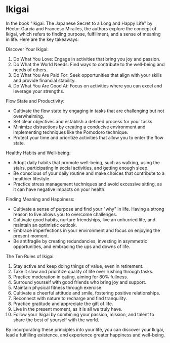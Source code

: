 # Ikigai

In the book "Ikigai: The Japanese Secret to a Long and Happy Life" by Héctor García and Francesc Miralles, the authors explore the concept of Ikigai, which refers to finding purpose, fulfillment, and a sense of meaning in life. Here are the key takeaways:

Discover Your Ikigai:
1. Do What You Love: Engage in activities that bring you joy and passion.
2. Do What the World Needs: Find ways to contribute to the well-being and needs of others.
3. Do What You Are Paid For: Seek opportunities that align with your skills and provide financial stability.
4. Do What You Are Good At: Focus on activities where you can excel and leverage your strengths.

Flow State and Productivity:
- Cultivate the flow state by engaging in tasks that are challenging but not overwhelming.
- Set clear objectives and establish a defined process for your tasks.
- Minimize distractions by creating a conducive environment and implementing techniques like the Pomodoro technique.
- Protect your time and prioritize activities that allow you to enter the flow state.

Healthy Habits and Well-being:
- Adopt daily habits that promote well-being, such as walking, using the stairs, participating in social activities, and getting enough sleep.
- Be conscious of your daily routine and make choices that contribute to a healthier lifestyle.
- Practice stress management techniques and avoid excessive sitting, as it can have negative impacts on your health.

Finding Meaning and Happiness:
- Cultivate a sense of purpose and find your "why" in life. Having a strong reason to live allows you to overcome challenges.
- Cultivate good habits, nurture friendships, live an unhurried life, and maintain an optimistic outlook.
- Embrace imperfections in your environment and focus on enjoying the present moment.
- Be antifragile by creating redundancies, investing in asymmetric opportunities, and embracing the ups and downs of life.

The Ten Rules of Ikigai:
1. Stay active and keep doing things of value, even in retirement.
2. Take it slow and prioritize quality of life over rushing through tasks.
3. Practice moderation in eating, aiming for 80% fullness.
4. Surround yourself with good friends who bring joy and support.
5. Maintain physical fitness through exercise.
6. Cultivate a cheerful attitude and smile, fostering positive relationships.
7. Reconnect with nature to recharge and find tranquility.
8. Practice gratitude and appreciate the gift of life.
9. Live in the present moment, as it is all we truly have.
10. Follow your Ikigai by combining your passion, mission, and talent to share the best of yourself with the world.

By incorporating these principles into your life, you can discover your Ikigai, lead a fulfilling existence, and experience greater happiness and well-being.